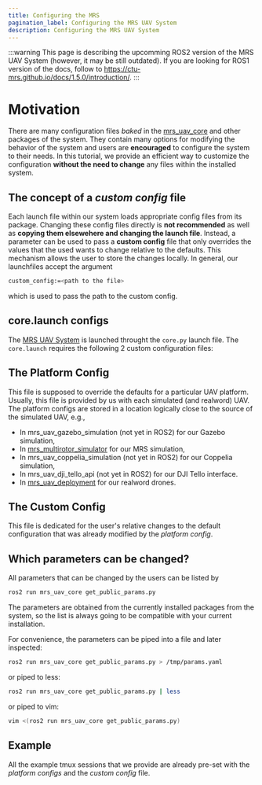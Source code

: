 ```yaml
---
title: Configuring the MRS
pagination_label: Configuring the MRS UAV System
description: Configuring the MRS UAV System
---
```


:::warning
This page is describing the upcomming ROS2 version of the MRS UAV System (however, it may be still outdated). If you are looking for ROS1 version of the docs, follow to https://ctu-mrs.github.io/docs/1.5.0/introduction/.
:::

# Motivation

There are many configuration files _baked_ in the [mrs_uav_core](https://github.com/ctu-mrs/mrs_uav_core/tree/ros2) and other packages of the system.
They contain many options for modifying the behavior of the system and users are **encouraged** to configure the system to their needs.
In this tutorial, we provide an efficient way to customize the configuration **without the need to change** any files within the installed system.

## The concept of a _custom config_ file

Each launch file within our system loads appropriate config files from its package.
Changing these config files directly is **not recommended** as well as **copying them elsewehere and changing the launch file**.
Instead, a parameter can be used to pass a **custom config** file that only overrides the values that the used wants to change relative to the defaults.
This mechanism allows the user to store the changes locally.
In general, our launchfiles accept the argument
```bash
custom_config:=<path to the file>
```
which is used to pass the path to the custom config.

## core.launch configs

The [MRS UAV System](https://github.com/ctu-mrs/mrs_uav_system/tree/ros2) is launched throught the `core.py` launch file.
The `core.launch` requires the following 2 custom configuration files:

## The Platform Config

This file is supposed to override the defaults for a particular UAV platform.
Usually, this file is provided by us with each simulated (and realword) UAV.
The platform configs are stored in a location logically close to the source of the simulated UAV, e.g.,

* In mrs_uav_gazebo_simulation (not yet in ROS2) for our Gazebo simulation,
* In [mrs_multirotor_simulator](https://github.com/ctu-mrs/mrs_multirotor_simulator/tree/ros2/config/mrs_uav_system) for our MRS simulation,
* In mrs_uav_coppelia_simulation (not yet in ROS2) for our Coppelia simulation,
* In mrs_uav_dji_tello_api (not yet in ROS2) for our DJI Tello interface.
* In [mrs_uav_deployment](https://github.com/ctu-mrs/mrs_uav_deployment/tree/ros2/config/mrs_uav_system) for our realword drones.

## The Custom Config

This file is dedicated for the user's relative changes to the default configuration that was already modified by the _platform config_.

## Which parameters can be changed?

All parameters that can be changed by the users can be listed by
```bash
ros2 run mrs_uav_core get_public_params.py
```
The parameters are obtained from the currently installed packages from the system, so the list is always going to be compatible with your current installation.

For convenience, the parameters can be piped into a file and later inspected:
```bash
ros2 run mrs_uav_core get_public_params.py > /tmp/params.yaml
```
or piped to less:
```bash
ros2 run mrs_uav_core get_public_params.py | less
```
or piped to vim:
```bash
vim <(ros2 run mrs_uav_core get_public_params.py)
```

## Example

All the example tmux sessions that we provide are already pre-set with the _platform configs_ and the _custom config_ file.
